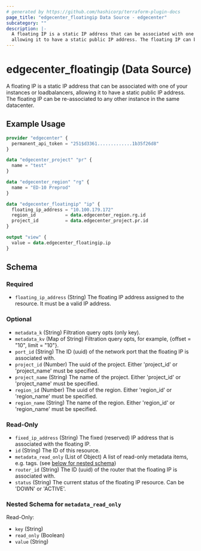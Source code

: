 ```yaml
---
# generated by https://github.com/hashicorp/terraform-plugin-docs
page_title: "edgecenter_floatingip Data Source - edgecenter"
subcategory: ""
description: |-
  A floating IP is a static IP address that can be associated with one of your instances or loadbalancers,
  allowing it to have a static public IP address. The floating IP can be re-associated to any other instance in the same datacenter.
---
```


# edgecenter_floatingip (Data Source)

A floating IP is a static IP address that can be associated with one of your instances or loadbalancers, 
allowing it to have a static public IP address. The floating IP can be re-associated to any other instance in the same datacenter.

## Example Usage

```terraform
provider "edgecenter" {
  permanent_api_token = "251$d3361.............1b35f26d8"
}

data "edgecenter_project" "pr" {
  name = "test"
}

data "edgecenter_region" "rg" {
  name = "ED-10 Preprod"
}

data "edgecenter_floatingip" "ip" {
  floating_ip_address = "10.100.179.172"
  region_id           = data.edgecenter_region.rg.id
  project_id          = data.edgecenter_project.pr.id
}

output "view" {
  value = data.edgecenter_floatingip.ip
}
```

<!-- schema generated by tfplugindocs -->
## Schema

### Required

- `floating_ip_address` (String) The floating IP address assigned to the resource. It must be a valid IP address.

### Optional

- `metadata_k` (String) Filtration query opts (only key).
- `metadata_kv` (Map of String) Filtration query opts, for example, {offset = "10", limit = "10"}.
- `port_id` (String) The ID (uuid) of the network port that the floating IP is associated with.
- `project_id` (Number) The uuid of the project. Either 'project_id' or 'project_name' must be specified.
- `project_name` (String) The name of the project. Either 'project_id' or 'project_name' must be specified.
- `region_id` (Number) The uuid of the region. Either 'region_id' or 'region_name' must be specified.
- `region_name` (String) The name of the region. Either 'region_id' or 'region_name' must be specified.

### Read-Only

- `fixed_ip_address` (String) The fixed (reserved) IP address that is associated with the floating IP.
- `id` (String) The ID of this resource.
- `metadata_read_only` (List of Object) A list of read-only metadata items, e.g. tags. (see [below for nested schema](#nestedatt--metadata_read_only))
- `router_id` (String) The ID (uuid) of the router that the floating IP is associated with.
- `status` (String) The current status of the floating IP resource. Can be 'DOWN' or 'ACTIVE'.

<a id="nestedatt--metadata_read_only"></a>
### Nested Schema for `metadata_read_only`

Read-Only:

- `key` (String)
- `read_only` (Boolean)
- `value` (String)
